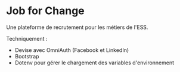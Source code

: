 Job for Change
==============

Une plateforme de recrutement pour les métiers de l'ESS.

Techniquement :

* Devise avec OmniAuth (Facebook et LinkedIn)
* Bootstrap
* Dotenv pour gérer le chargement des variables d'environnement
